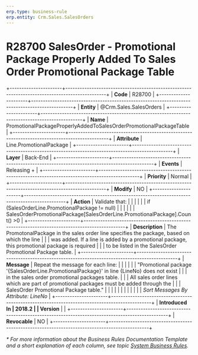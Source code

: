 ```yaml
---
erp.type: business-rule
erp.entity: Crm.Sales.SalesOrders
---
```


# R28700 SalesOrder - Promotional Package Properly Added To Sales Order Promotional Package Table
+----------------------+-----------------------------------------------------------------------------------------------+
| **Code**             | R28700                                                                                        |
+----------------------+-----------------------------------------------------------------------------------------------+
| **Entity**           | @Crm.Sales.SalesOrders                                                                        |
+----------------------+-----------------------------------------------------------------------------------------------+
| **Name**             | PromotionalPackageProperlyAddedToSalesOrderPromotionalPackageTable                            |
+----------------------+-----------------------------------------------------------------------------------------------+
| **Attribute**        | Line.PromotionalPackage                                                                       |
+----------------------+-----------------------------------------------------------------------------------------------+
| **Layer**            | Back-End                                                                                      |
+----------------------+-----------------------------------------------------------------------------------------------+
| **Events**           | Releasing +                                                                                   |
+----------------------+-----------------------------------------------------------------------------------------------+
| **Priority**         | Normal                                                                                        |
+----------------------+-----------------------------------------------------------------------------------------------+
| **Modify**           | NO                                                                                            |
+----------------------+-----------------------------------------------------------------------------------------------+
| **Action**           | Validate that:                                                                                |
|                      |                                                                                               |
|                      | if (SalesOrderLine.PromotionalPackage != null)                                                |
|                      |                                                                                               |
|                      | SalesOrderPromotionalPackage\[SalesOrderLine.PromotionalPackage\].Count() \>0                 |
+----------------------+-----------------------------------------------------------------------------------------------+
| **Description**      | The PromotonalPackage in the sales order line specifies the package, based on which the line  |
|                      | was added. If a line is added by a promotional package, this promotional package is required  |
|                      | to be listed in the SalesOrder Promotional Package table.                                     |
+----------------------+-----------------------------------------------------------------------------------------------+
| **Message**          | Repeat the message for each line:                                                             |
|                      |                                                                                               |
|                      | \"Promotional package \'{SalesOrderLine.PromotionalPackage}\' in line {LineNo} does not exist |
|                      | in the sales order promotional packages table.                                                |
|                      | All sales order lines which are part of promotional packages must be added through the        |
|                      | SalesOrder Promotional Package table.\"                                                       |
|                      |                                                                                               |
|                      |                                                                                               |
|                      |                                                                                               |
|                      | *Sort Messages By Attribute: LineNo*                                                          |
+----------------------+-----------------------------------------------------------------------------------------------+
| **Introduced In      | 2018.2                                                                                        |
| Version**            |                                                                                               |
+----------------------+-----------------------------------------------------------------------------------------------+
| **Revocable**        | NO                                                                                            |
+----------------------+-----------------------------------------------------------------------------------------------+

*\* For more information about the Business Rules Documentation Template and a short explanation of each column, see
topic [System Business Rules](../templates/template-description-system-business-rules.md).*
